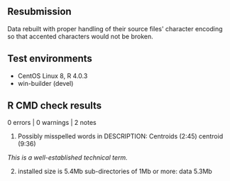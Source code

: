 
## Resubmission

Data rebuilt with proper handling of their source files' character encoding so that accented characters would not be broken.

## Test environments
* CentOS Linux 8, R 4.0.3
* win-builder (devel)

## R CMD check results

0 errors | 0 warnings | 2 notes

1. Possibly misspelled words in DESCRIPTION:
    Centroids (2:45)
    centroid (9:36)
  
  *This is a well-established technical term.*

2. installed size is  5.4Mb
    sub-directories of 1Mb or more:
      data   5.3Mb

  
